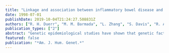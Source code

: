 ```yaml
---
title: "Linkage and association between inflammatory bowel disease and a locus on chromosome 12"
date: 1998-07-01
publishDate: 2019-10-04T21:24:27.508831Z
authors: ["R. H. Duerr", "M. M. Barmada", "L. Zhang", "S. Davis", "R. A. Preston", "L. J. Chensny", "J. L. Brown", "G. D. Ehrlich", "D. E. Weeks", "C. E. Aston"]
publication_types: ["2"]
abstract: "Genetic epidemiological studies have shown that genetic factors are important in the pathogenesis of the idiopathic inflammatory bowel diseases (IBD), Crohn disease (CD), and ulcerative colitis (UC). A genome screen in the United Kingdom found linkage of IBD to a 41-cM region of chromosome 12, surrounding D12S83. We aimed to replicate this linkage and to narrow the region of interest. Nonparametric linkage analyses at microsatellites surrounding D12S83 were performed in 122 North American Caucasian families containing 208 genotyped IBD-affected relative pairs. Transmission/disequilibrium tests (TDTs) were also performed. We confirmed that IBD is linked to chromosome 12 (peak GENEHUNTER-PLUS LOD* score 2.76 [P = .00016] between D12S1724 and D12S90). The evidence for linkage is contributed by both the group of CD-affected relative pairs (peak GENEHUNTER-PLUS LOD* score 1.79 [P = .0021] between D12S1724 and D12S90) and the group of UC-affected relative pairs (peak GENEHUNTER-PLUS LOD* score 1.82 [P = .0019] at D12S335). The TDT is positive at the D12S83 locus (global chi2 = 16.41, 6 df, P = .012). In conclusion, we have independently confirmed linkage of IBD to the chromosome 12 region that we investigated. A positive TDT at D12S83 suggests that we have greatly narrowed the chromosome 12 region that contains an IBD locus."
featured: false
publication: "*Am. J. Hum. Genet.*"
---
```


